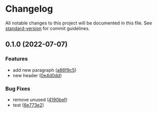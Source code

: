 # Changelog

All notable changes to this project will be documented in this file. See [standard-version](https://github.com/conventional-changelog/standard-version) for commit guidelines.

## 0.1.0 (2022-07-07)


### Features

* add new paragraph ([a86f9c5](https://github.com/victorggonzalez/demo-app/commit/a86f9c54244904b2c927e3972e946be1d99cc7f0))
* new header ([0e4d0dd](https://github.com/victorggonzalez/demo-app/commit/0e4d0dd7130cca115b22d1e053db43c3b6cf5883))


### Bug Fixes

* remove unused ([4190bef](https://github.com/victorggonzalez/demo-app/commit/4190bef5e7ab74f61a27d2d3e5d00e56adf98f60))
* test ([6e773e2](https://github.com/victorggonzalez/demo-app/commit/6e773e23d655d89442ad1dea3fa0c7a3fd241b58))
